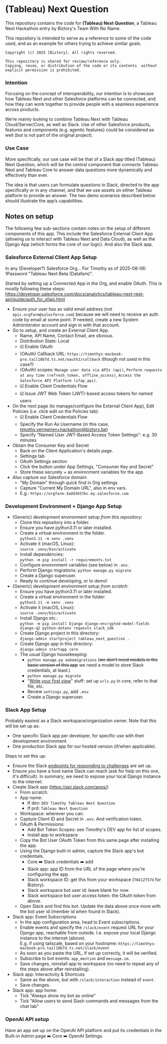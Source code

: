 # (Tableau) Next Question

This repository contains the code for **(Tableau) Next Question**, a Tableau Next Hackathon entry by Biztory's Team With No Name.

This repository is intended to serve as a reference to some of the code used, and as an example for others trying to achieve similar goals.

```
Copyright (c) 2025 [Biztory]. All rights reserved.

This repository is shared for review/reference only.
Copying, reuse, or distribution of the code or its contents  without explicit permission is prohibited.
```

### Intention

Focusing on the concept of interoperability, our intention is to showcase how Tableau Next and other Salesforce platforms can be connected, and how they can work together to provide people with a seamless experience across products.

We’re mainly looking to combine Tableau Next with Tableau Cloud/Server/Core, as well as Slack. Use of other Salesforce products, features and components (e.g. agentic features) could be considered as well (but is not part of the original project).

### Use Case

More specifically, our use case will be that of a Slack app titled (Tableau) Next Question, which will be the central component that connects Tableau Next and Tableau Core to answer data questions more dynamically and effectively than ever.

The idea is that users can formulate questions in Slack, directed to the app specifically or in any channel, and that we use assets on either Tableau platform to provide an answer. The two demo scenarios described below should illustrate the app’s capabilities.

## Notes on setup

The following few sub-sections contain notes on the setup of different components of this app. This include the Salesforce External Client App (allowing us to interact with Tableau Next and Data Cloud), as well as the Django App (which forms the core of _our_ logic). And also the Slack app.

### Salesforce External Client App Setup

In any (Developer?) Salesforce Org... For Timothy as of 2025-08-06: 1Password "Tableau Next Beta (Datafam)".

Started by setting up a Connected App in the Org, and enable OAuth. This is mostly following these steps: https://developer.salesforce.com/docs/analytics/tableau-next-rest-api/guide/auth_for_sfapi.html

* Ensure your user has as valid email address (not `epic.orgfarm@salesforce.com`) because we will need to receive an auth code by email at some point. If needed, create a new System Administrator account and sign in with that account.
* Go to setup, and create an External Client App.
    * Name, API Name, Contact Email, are obvious.
    * Distribution State: Local
    * ☑️ Enable OAuth
    * (OAuth) Callback URL: `https://timothys-macbook-pro.tail18b7d.ts.net/oauth2/callback` (though not used in this case?)
    * (OAuth) scopes: `Manage user data via APIs (api)`, `Perform requests at any time (refresh_token, offline_access)`, `Access the Salesforce API Platform (sfap_api)`.
    * ☑️ Enable Client Credentials Flow
    * ☑️ Issue JWT Web Token (JWT)-based access tokens for named users
* On the next page (to manage/configure the External Client App), Edit Policies (i.e. click edit on the Policies tab):
    * ☑️ Enable Client Credentials Flow
    * Specify the Run As Username (in this case, timothy.vermeiren+hackathon@biztory.be)
    * Specify "Named User JWT-Based Access Token Settings": e.g. 30 minutes
* Obtain the Consumer Key and Secret
    * Back on the Client Application's details page.
    * Settings tab
    * OAuth Settings section
    * Click the button under App Settings, "Consumer Key and Secret"
    * Store these securely + as environment variables for the app
* Also capture our Salesforce domain:
    * "My Domain" through quick find in Org settings
    * Capture "Current My Domain URL", also in env vars.
    * E.g.: `https://orgfarm-3add3657bc.my.salesforce.com`

### Development Environment + Django App Setup

* (Generic) development environment setup _from this repository_:
    * Clone this repository into a folder.
    * Ensure you have python3.11 or later installed.
    * Create a virtual environment in the folder.  
    ```python3.11 -m venv .venv```
    * Activate it (macOS, Linux):  
    ```source .venv/bin/activate```
    * Install dependencies:  
    ```python -m pip install -r requirements.txt```
    * Configure environment variables (see below) in `.env`.
    * Perform Django migrations:
    ```python manage.py migrate```
    * Create a Django superuser.
    * Ready to continue developing, or to demo!
* (Generic) development environment setup _from scratch_:
    * Ensure you have python3.11 or later installed.
    * Create a virtual environment in the folder:  
    ```python3.11 -m venv .venv```
    * Activate it (macOS, Linux):  
    ```source .venv/bin/activate```
    * Install Django etc.:  
    ```python -m pip install Django django-encrypted-model-fields django-q2 python-dotenv requests slack_sdk```
    * Create Django project in this directory:  
    ```django-admin startproject tableau_next_question .```
    * Create Django app in this directory:  
    ```django-admin startapp core```
    * The usual Django housekeeping:  
        * ```python manage.py makemigrations``` (~~we don't need models in the basic version of this app~~ we need a model to store Slack credentials, at least.)
        * ```python manage.py migrate```
        * "[Write your first view](https://docs.djangoproject.com/en/5.2/intro/tutorial01/#write-your-first-view)" stuff: set up `urls.py` in core, refer to that file, etc.
        * Review `settings.py`, add `.env`.
        * Create a Django superuser.

### Slack App Setup

Probably easiest as a Slack workspace/organization owner. Note that this will be set up as:

* One specific Slack app per developer, for specific use with their development environment.
* One production Slack app for our hosted version (if/when applicable).

Steps to set this up:
* Ensure the Slack [endpoints for responding to challenges](https://api.slack.com/events-api#event_subscriptions) are set up.
* Ensure you have a host name Slack can reach (ask for help on this one, it's difficult). In summary, we need to expose your local Django instance to the internet.
* Create Slack app (https://api.slack.com/apps/)
    * From scratch.
    * App name:
        * If dev: `DEV Timothy Tableau Next Question`
        * If prd: `Tableau Next Question`
    * Workspace: wherever you can.
    * Capture Client ID and Secret in `.env`. And verification token.
    * OAuth & Permissions:
        * Add Bot Token Scopes: see Timothy's DEV app for list of scopes.
        * Install app to workspace
    * Copy the Bot User OAuth Token from this same page after installing the app.
    * Using the Django built-in admin, capture the Slack app's bot credentials.
        * Core ➡️ Slack credentials ➡️ add
        * Slack app: app ID from the URL of the page where you're configuring the app.
        * Slack workspace ID: get this from your workspace (`T041ZT57U` for Biztory).
        * Slack workspace bot user id: leave blank for now.
        * Slack workspace bot user access token: the OAuth token from above.
    * Open Slack and find this bot. Update the data above once more with the bot user id (member id when found in Slack).
* Slack app: Event Subscriptions
    * In the app configuration area, head to Event subscriptions.
    * Enable events and specify the `/slack/event` request URL for your Django app, reachable from outside. I.e. expose your local Django instance to the internet (above).  
    E.g. if using tailscale, based on your hostname: `https://timothys-macbook-pro.tail18b7d.ts.net/slack/event`
    * As soon as you paste the URL, if set up correctly, it will be verified.
    * Subscribe to bot events: `app_mention` and `message.im`.
    * Save changes, reinstall app to workspace (no need to repeat any of the steps above after reinstalling).
* Slack app: Interactivity & Shortcuts
    * Same as the above, but with `/slack/interaction` instead of `event`.
    * Save changes.
* Slack app: app home:
    * Tick "Always show my bot as online"
    * Tick "Allow users to send Slash commands and messages from the chat tab"

### OpenAI API setup

Have an app set up on the OpenAI API platform and put its credentials in the Built-in Admin page ➡️ Core ➡️ OpenAI Settings.